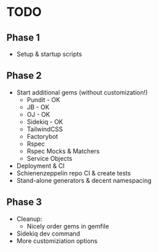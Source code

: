 
# TODO

## Phase 1
- Setup & startup scripts
## Phase 2
- Start additional gems (without customization!)
    - Pundit - OK
    - JB - OK
    - OJ - OK
    - Sidekiq - OK
    - TailwindCSS
    - Factorybot
    - Rspec
    - Rspec Mocks & Matchers
    - Service Objects
- Deployment & CI
- Schienenzeppelin repo CI & create tests
- Stand-alone generators & decent namespacing
## Phase 3
- Cleanup: 
    - Nicely order gems in gemfile
- Sidekiq dev command
- More customiziation options
